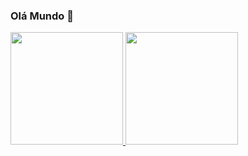 ### Olá Mundo 👋

<!--
**gabrielmochiute/gabrielmochiute** is a ✨ _special_ ✨ repository because its `README.md` (this file) appears on your GitHub profile.

Here are some ideas to get you started:

- 🔭 I’m currently working on ...
- 🌱 I’m currently learning ...
- 👯 I’m looking to collaborate on ...
- 🤔 I’m looking for help with ...
- 💬 Ask me about ...
- 📫 How to reach me: ...
- 😄 Pronouns: ...
- ⚡ Fun fact: ...
-->

<div>
  <a href="https://github.com/mochiute">
  <img height="180em" src="https://github-readme-stats.vercel.app/api?username=mochiute&show_icons=true&theme=dracula&incllude_all_commits=true& count_private=true"/>
    <img height="180em" src="https://github-readme-stats.vercel.app/api/top-langs/?username=mochiute&layout=compact&langs_count=16&theme=dracula" >
</div>
  
#
  
